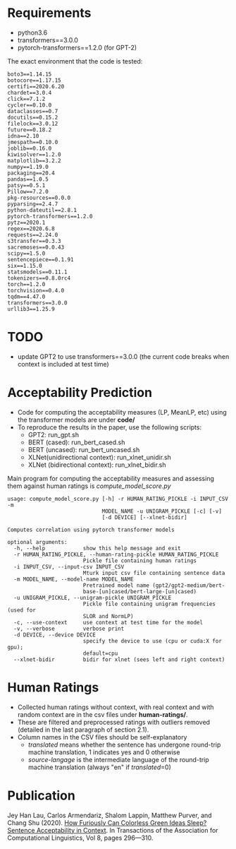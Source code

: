 # Requirements

- python3.6
- transformers==3.0.0
- pytorch-transformers==1.2.0 (for GPT-2)

The exact environment that the code is tested:
```
boto3==1.14.15
botocore==1.17.15
certifi==2020.6.20
chardet==3.0.4
click==7.1.2
cycler==0.10.0
dataclasses==0.7
docutils==0.15.2
filelock==3.0.12
future==0.18.2
idna==2.10
jmespath==0.10.0
joblib==0.16.0
kiwisolver==1.2.0
matplotlib==3.2.2
numpy==1.19.0
packaging==20.4
pandas==1.0.5
patsy==0.5.1
Pillow==7.2.0
pkg-resources==0.0.0
pyparsing==2.4.7
python-dateutil==2.8.1
pytorch-transformers==1.2.0
pytz==2020.1
regex==2020.6.8
requests==2.24.0
s3transfer==0.3.3
sacremoses==0.0.43
scipy==1.5.0
sentencepiece==0.1.91
six==1.15.0
statsmodels==0.11.1
tokenizers==0.8.0rc4
torch==1.2.0
torchvision==0.4.0
tqdm==4.47.0
transformers==3.0.0
urllib3==1.25.9
```

# TODO
- update GPT2 to use transformers==3.0.0 (the current code breaks when context is included at test time)

# Acceptability Prediction

- Code for computing the acceptability measures (LP, MeanLP, etc) using the transformer models are under **code/**
- To reproduce the results in the paper, use the following scripts:
  - GPT2: run_gpt.sh
  - BERT (cased): run_bert_cased.sh
  - BERT (uncased): run_bert_uncased.sh
  - XLNet(unidirectional context): run_xlnet_unidir.sh
  - XLNet (bidirectional context): run_xlnet_bidir.sh
  
Main program for computing the acceptability measures and assessing them against human ratings is _compute_model_score.py_

```
usage: compute_model_score.py [-h] -r HUMAN_RATING_PICKLE -i INPUT_CSV -m
                              MODEL_NAME -u UNIGRAM_PICKLE [-c] [-v]
                              [-d DEVICE] [--xlnet-bidir]

Computes correlation using pytorch transformer models

optional arguments:
  -h, --help            show this help message and exit
  -r HUMAN_RATING_PICKLE, --human-rating-pickle HUMAN_RATING_PICKLE
                        Pickle file containing human ratings
  -i INPUT_CSV, --input-csv INPUT_CSV
                        Mturk input csv file containing sentence data
  -m MODEL_NAME, --model-name MODEL_NAME
                        Pretrained model name (gpt2/gpt2-medium/bert-
                        base-[un]cased/bert-large-[un]cased)
  -u UNIGRAM_PICKLE, --unigram-pickle UNIGRAM_PICKLE
                        Pickle file containing unigram frequencies (used for
                        SLOR and NormLP)
  -c, --use-context     use context at test time for the model
  -v, --verbose         verbose print
  -d DEVICE, --device DEVICE
                        specify the device to use (cpu or cuda:X for gpu);
                        default=cpu
  --xlnet-bidir         bidir for xlnet (sees left and right context)
  ```

# Human Ratings
- Collected human ratings without context, with real context and with random context are in the csv files under **human-ratings/**.
- These are filtered and preprocessed ratings with outliers removed (detailed in the last paragraph of section 2.1).
- Column names in the CSV files should be self-explanatory
  - _translated_ means whether the sentence has undergone round-trip machine translation, 1 indicates yes and 0 otherwise
  - _source-langage_ is the intermediate language of the round-trip machine translation (always "en" if _translated_=0)
  
# Publication

Jey Han Lau, Carlos Armendariz, Shalom Lappin, Matthew Purver, and Chang Shu (2020). [How Furiously Can Colorless Green Ideas Sleep? Sentence Acceptability in Context](https://www.mitpressjournals.org/doi/full/10.1162/tacl_a_00315). In Transactions of the Association for Computational Linguistics, Vol 8, pages 296—310. 
